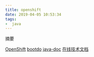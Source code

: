 ```yaml
---
title: openshift
date: 2019-04-05 10:53:34
tags:
-  java
---
```

摘要
<!-- more -->
[OpenShift](https://www.okd.io/ "https://www.okd.io/")
[bootdo](http://www.bootdo.com/ "一个基于spring开源项目")
[java-doc](https://docs.oracle.com/javase/10/ "java 10 官方文档")
[在线技术文档](http://tool.oschina.net/apidocs "s")